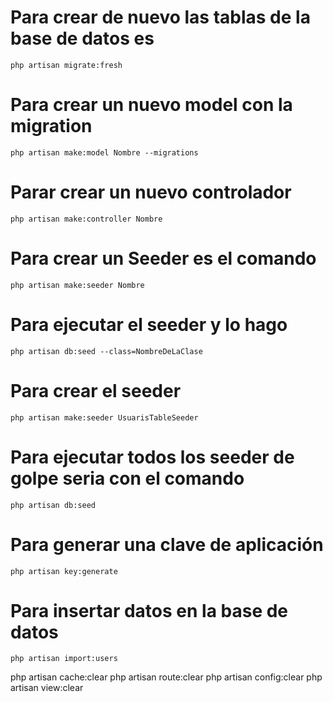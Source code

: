 # Para crear de nuevo las tablas de la base de datos es

    php artisan migrate:fresh

# Para crear un nuevo model con la migration

    php artisan make:model Nombre --migrations

# Parar crear un nuevo controlador

    php artisan make:controller Nombre

# Para crear un Seeder es el comando

    php artisan make:seeder Nombre

# Para ejecutar el seeder y lo hago

    php artisan db:seed --class=NombreDeLaClase

# Para crear el seeder

    php artisan make:seeder UsuarisTableSeeder

# Para ejecutar todos los seeder de golpe seria con el comando

    php artisan db:seed

# Para generar una clave de aplicación

    php artisan key:generate

# Para insertar datos en la base de datos

    php artisan import:users



php artisan cache:clear
php artisan route:clear
php artisan config:clear
php artisan view:clear